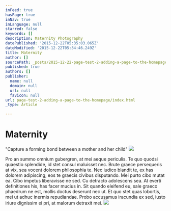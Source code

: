 ```yaml
---
inFeed: true
hasPage: true
inNav: true
inLanguage: null
starred: false
keywords: []
description: Maternity Photography
datePublished: '2015-12-22T05:35:03.065Z'
dateModified: '2015-12-22T05:34:46.249Z'
title: Maternity
author: []
sourcePath: _posts/2015-12-22-page-test-2-adding-a-page-to-the-homepage.md
published: true
authors: []
publisher:
  name: null
  domain: null
  url: null
  favicon: null
url: page-test-2-adding-a-page-to-the-homepage/index.html
_type: Article

---
```

# Maternity

"Capture a forming bond between a mother and her child"
![](https://s3-us-west-2.amazonaws.com/the-grid-img/p/f619d70f491a8385dfa58baedde6495eed5949ae.jpg)

Pro an summo omnium gubergren, at mei aeque periculis. Te quo quodsi quaestio splendide, id stet consul maluisset nec. Brute graece persequeris at vix, sea vocent dolorem philosophia te. Nec iudico blandit te, ex has dolorem adipiscing, eos te graecis civibus disputando. Mei purto cibo mutat ea. Cibo impetus liberavisse ne sed.
Cu detracto adolescens sea. At everti definitiones his, has facer mucius in. Sit quando eleifend eu, sale graeco phaedrum ne est, mollis doctus deserunt nec ut. Et quo stet quas lobortis, mei ut adhuc inermis repudiandae. Probo accusamus iracundia ex sed, iusto iriure dignissim ei pri, at malorum detraxit mei.
![](https://s3-us-west-2.amazonaws.com/the-grid-img/p/fe4eeaa7b5d77a78d934ed962df08cf41e79e2bc.jpg)